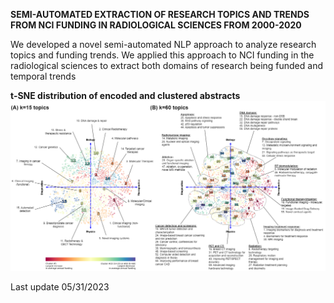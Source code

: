 **SEMI-AUTOMATED EXTRACTION OF RESEARCH TOPICS AND TRENDS FROM NCI FUNDING IN RADIOLOGICAL SCIENCES FROM 2000-2020**

We developed a novel semi-automated NLP approach to analyze research topics and funding trends. We applied this approach to NCI funding in the radiological sciences to extract both domains of research being funded and temporal trends

**t-SNE distribution of encoded and clustered abstracts**
![plot](https://github.com/kang-lab/Rad_clustering/blob/main/Figures/Figure4_d10.drawio.png?raw=true)

Last update 05/31/2023
